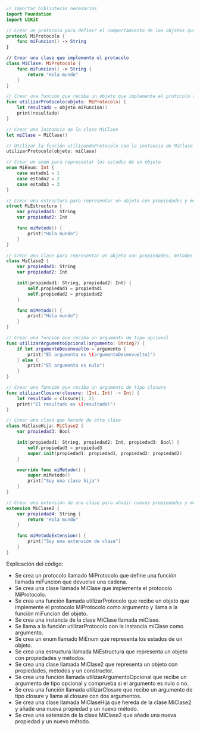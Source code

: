 ```swift
// Importar bibliotecas necesarias
import Foundation
import UIKit

// Crear un protocolo para definir el comportamiento de los objetos que implementen el protocolo
protocol MiProtocolo {
    func miFuncion() -> String
}

// Crear una clase que implemente el protocolo
class MiClase: MiProtocolo {
    func miFuncion() -> String {
        return "Hola mundo"
    }
}

// Crear una función que reciba un objeto que implemente el protocolo como argumento
func utilizarProtocolo(objeto: MiProtocolo) {
    let resultado = objeto.miFuncion()
    print(resultado)
}

// Crear una instancia de la clase MiClase
let miClase = MiClase()

// Utilizar la función utilizandoProtocolo con la instancia de MiClase como argumento
utilizarProtocolo(objeto: miClase)

// Crear un enum para representar los estados de un objeto
enum MiEnum: Int {
    case estado1 = 1
    case estado2 = 2
    case estado3 = 3
}

// Crear una estructura para representar un objeto con propiedades y métodos
struct MiEstructura {
    var propiedad1: String
    var propiedad2: Int

    func miMetodo() {
        print("Hola mundo")
    }
}

// Crear una clase para representar un objeto con propiedades, métodos y un constructor
class MiClase2 {
    var propiedad1: String
    var propiedad2: Int

    init(propiedad1: String, propiedad2: Int) {
        self.propiedad1 = propiedad1
        self.propiedad2 = propiedad2
    }

    func miMetodo() {
        print("Hola mundo")
    }
}

// Crear una función que reciba un argumento de tipo opcional
func utilizarArgumentoOpcional(argumento: String?) {
    if let argumentoDesenvuelto = argumento {
        print("El argumento es \(argumentoDesenvuelto)")
    } else {
        print("El argumento es nulo")
    }
}

// Crear una función que reciba un argumento de tipo closure
func utilizarClosure(closure: (Int, Int) -> Int) {
    let resultado = closure(1, 2)
    print("El resultado es \(resultado)")
}

// Crear una clase que herede de otra clase
class MiClaseHija: MiClase2 {
    var propiedad3: Bool

    init(propiedad1: String, propiedad2: Int, propiedad3: Bool) {
        self.propiedad3 = propiedad3
        super.init(propiedad1: propiedad1, propiedad2: propiedad2)
    }

    override func miMetodo() {
        super.miMetodo()
        print("Soy una clase hija")
    }
}

// Crear una extensión de una clase para añadir nuevas propiedades y métodos
extension MiClase2 {
    var propiedad4: String {
        return "Hola mundo"
    }

    func miMetodoExtension() {
        print("Soy una extensión de clase")
    }
}
```

Explicación del código:

* Se crea un protocolo llamado MiProtocolo que define una función llamada miFuncion que devuelve una cadena.
* Se crea una clase llamada MiClase que implementa el protocolo MiProtocolo.
* Se crea una función llamada utilizarProtocolo que recibe un objeto que implemente el protocolo MiProtocolo como argumento y llama a la función miFuncion del objeto.
* Se crea una instancia de la clase MiClase llamada miClase.
* Se llama a la función utilizarProtocolo con la instancia miClase como argumento.
* Se crea un enum llamado MiEnum que representa los estados de un objeto.
* Se crea una estructura llamada MiEstructura que representa un objeto con propiedades y métodos.
* Se crea una clase llamada MiClase2 que representa un objeto con propiedades, métodos y un constructor.
* Se crea una función llamada utilizarArgumentoOpcional que recibe un argumento de tipo opcional y comprueba si el argumento es nulo o no.
* Se crea una función llamada utilizarClosure que recibe un argumento de tipo closure y llama al closure con dos argumentos.
* Se crea una clase llamada MiClaseHija que hereda de la clase MiClase2 y añade una nueva propiedad y un nuevo método.
* Se crea una extensión de la clase MiClase2 que añade una nueva propiedad y un nuevo método.